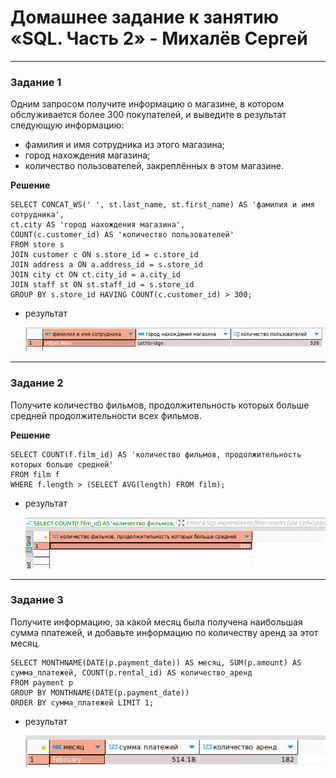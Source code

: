 # Домашнее задание к занятию «SQL. Часть 2» - Михалёв Сергей

---

### Задание 1

Одним запросом получите информацию о магазине, в котором обслуживается более 300 покупателей, и выведите в результат следующую информацию: 
- фамилия и имя сотрудника из этого магазина;
- город нахождения магазина;
- количество пользователей, закреплённых в этом магазине.

**Решение**

```
SELECT CONCAT_WS(' ', st.last_name, st.first_name) AS 'фамилия и имя сотрудника', 
ct.city AS 'город нахождения магазина', 
COUNT(c.customer_id) AS 'количество пользователей'  
FROM store s 
JOIN customer c ON s.store_id = c.store_id 
JOIN address a ON a.address_id = s.store_id 
JOIN city ct ON ct.city_id = a.city_id
JOIN staff st ON st.staff_id = s.store_id 
GROUP BY s.store_id HAVING COUNT(c.customer_id) > 300;
```

- результат
  
  <img src="images/Task_1_.png" alt="Task_1_.png" width="750" height="auto">

---

### Задание 2

Получите количество фильмов, продолжительность которых больше средней продолжительности всех фильмов.

**Решение**

```
SELECT COUNT(f.film_id) AS 'количество фильмов, продолжительность которых больше средней'
FROM film f
WHERE f.length > (SELECT AVG(length) FROM film);
```

- результат
  
  <img src="images/Task_2.png" alt="Task_2_.png" width="750" height="auto">

---

### Задание 3

Получите информацию, за какой месяц была получена наибольшая сумма платежей, и добавьте информацию по количеству аренд за этот месяц.

```
SELECT MONTHNAME(DATE(p.payment_date)) AS месяц, SUM(p.amount) AS сумма_платежей, COUNT(p.rental_id) AS количество_аренд
FROM payment p 
GROUP BY MONTHNAME(DATE(p.payment_date))
ORDER BY сумма_платежей LIMIT 1;
```

- результат
  
  <img src="images/Task_3.png" alt="Task_2_.png" width="750" height="auto">


